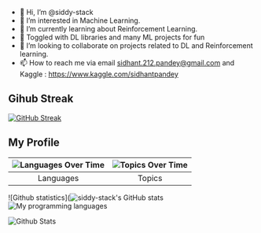 - 👋 Hi, I’m @siddy-stack
- 👀 I’m interested in Machine Learning.
- 🌱 I’m currently learning about Reinforcement Learning.
- 👀 Toggled with DL libraries and many ML projects for fun
- 💞️ I’m looking to collaborate on projects related to DL and Reinforcement learning.
- 📫 How to reach me via email sidhant.212.pandey@gmail.com and Kaggle : https://www.kaggle.com/sidhantpandey

<!---
siddy-stack/siddy-stack is a ✨ special ✨ repository because its `README.md` (this file) appears on your GitHub profile.
You can click the Preview link to take a look at your changes.
--->
## Gihub Streak

[![GitHub Streak](https://github-readme-streak-stats.herokuapp.com?user=siddy-stack)](https://git.io/streak-stats)

## My Profile

|![Languages Over Time](https://stats.quine.sh/siddy-stack/languages-over-time?theme=dark)|![Topics Over Time](https://stats.quine.sh/siddy-stack/topics-over-time?theme=dark)|
|:-:|:-:|
|Languages|Topics|

![Github statistics](![siddy-stack's GitHub stats](https://github-readme-stats.vercel.app/api?username=siddy-stack&hide=contribs,prs&show_icons=true&theme=algolia)
![My programming languages](https://github-readme-stats-eight-theta.vercel.app/api/top-langs/?username=siddy-stack&layout=compact&langs_count=8&theme=algolia)

![Github Stats](https://visitcount.itsvg.in/api?id=siddy-stack&icon=0&color=0)
